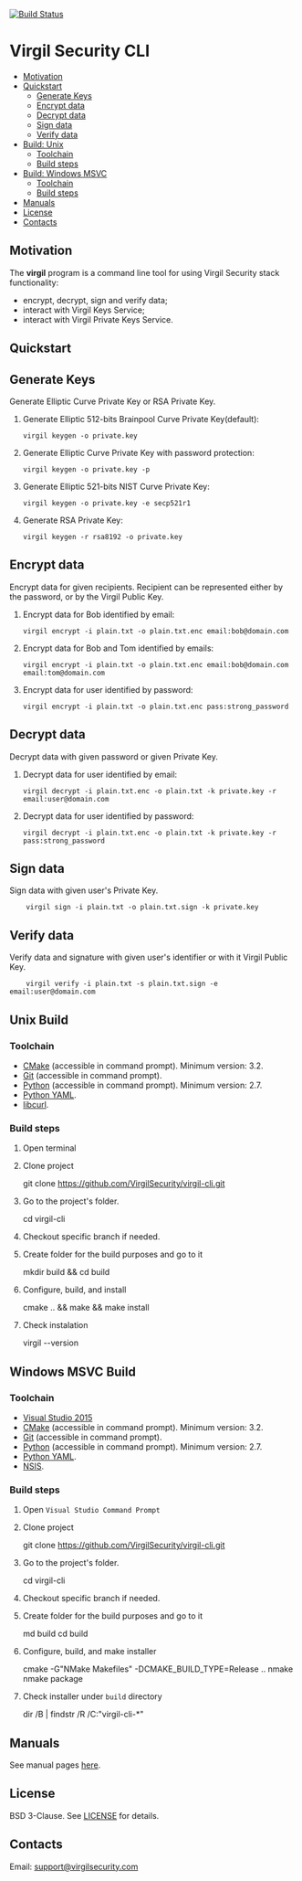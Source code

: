 [![Build Status](https://travis-ci.org/VirgilSecurity/virgil-cli.svg?branch=master)](https://travis-ci.org/VirgilSecurity/virgil-cli)

# Virgil Security CLI

- [Motivation](#motivation)
- [Quickstart](#quickstart)
    - [Generate Keys](#generate-keys)
    - [Encrypt data](#encrypt-data)
    - [Decrypt data](#decrypt-data)
    - [Sign data](#sign-data)
    - [Verify data](#verify-data)
- [Build: Unix](#build-unix)
    - [Toolchain](#unix-toolchain)
    - [Build steps](#unix-build-steps)
- [Build: Windows MSVC](#build-windows-msvc)
    - [Toolchain](#windows-msvc-toolchain)
    - [Build steps](#windows-msvc-build-steps)
- [Manuals](#manuals)
- [License](#license)
- [Contacts](#contacts)


## Motivation
The **virgil** program is a command line tool for using Virgil Security
stack functionality:

-   encrypt, decrypt, sign and verify data;
-   interact with Virgil Keys Service;
-   interact with Virgil Private Keys Service.


## Quickstart

## Generate Keys
Generate Elliptic Curve Private Key or RSA Private Key.

1.  Generate Elliptic 512-bits Brainpool Curve Private Key(default):

        virgil keygen -o private.key

2.  Generate Elliptic Curve Private Key with password protection:

        virgil keygen -o private.key -p

3.  Generate Elliptic 521-bits NIST Curve Private Key:

        virgil keygen -o private.key -e secp521r1

4.  Generate RSA Private Key:

        virgil keygen -r rsa8192 -o private.key


## Encrypt data
Encrypt data for given recipients. Recipient can be represented either
by the password, or by the Virgil Public Key.

1.  Encrypt data for Bob identified by email:

        virgil encrypt -i plain.txt -o plain.txt.enc email:bob@domain.com

2.  Encrypt data for Bob and Tom identified by emails:

        virgil encrypt -i plain.txt -o plain.txt.enc email:bob@domain.com email:tom@domain.com

3.  Encrypt data for user identified by password:

        virgil encrypt -i plain.txt -o plain.txt.enc pass:strong_password


## Decrypt data
Decrypt data with given password or given Private Key.

1.  Decrypt data for user identified by email:

        virgil decrypt -i plain.txt.enc -o plain.txt -k private.key -r email:user@domain.com

2.  Decrypt data for user identified by password:

        virgil decrypt -i plain.txt.enc -o plain.txt -k private.key -r pass:strong_password


## Sign data
Sign data with given user's Private Key.

        virgil sign -i plain.txt -o plain.txt.sign -k private.key


## Verify data
Verify data and signature with given user's identifier or with it Virgil
Public Key.

        virgil verify -i plain.txt -s plain.txt.sign -e email:user@domain.com


## Unix Build

### Toolchain
*   [CMake](http://www.cmake.org/) (accessible in command prompt). Minimum version: 3.2.
*   [Git](http://git-scm.com/) (accessible in command prompt).
*   [Python](https://www.python.org/) (accessible in command prompt). Minimum version: 2.7.
*   [Python YAML](http://pyyaml.org/).
*   [libcurl](http://curl.haxx.se/libcurl/).

### Build steps
1.   Open terminal

1.   Clone project

        git clone https://github.com/VirgilSecurity/virgil-cli.git

1.   Go to the project's folder.

        cd virgil-cli

1.   Checkout specific branch if needed.

1.   Create folder for the build purposes and go to it

        mkdir build && cd build

1.   Configure, build, and install

        cmake .. && make && make install

1.   Check instalation

        virgil --version


## Windows MSVC Build

### Toolchain
*   [Visual Studio 2015](https://www.visualstudio.com/)
*   [CMake](http://www.cmake.org/) (accessible in command prompt). Minimum version: 3.2.
*   [Git](http://git-scm.com/) (accessible in command prompt).
*   [Python](https://www.python.org/) (accessible in command prompt). Minimum version: 2.7.
*   [Python YAML](http://pyyaml.org/).
*   [NSIS](http://nsis.sourceforge.net/).


### Build steps
1.   Open `Visual Studio Command Prompt`

1.   Clone project

        git clone https://github.com/VirgilSecurity/virgil-cli.git

1.   Go to the project's folder.

        cd virgil-cli

1.   Checkout specific branch if needed.

1.   Create folder for the build purposes and go to it

        md build
        cd build

1.   Configure, build, and make installer

        cmake -G"NMake Makefiles" -DCMAKE_BUILD_TYPE=Release ..
        nmake
        nmake package

1.   Check installer under `build` directory

        dir /B | findstr /R /C:"virgil-cli-*"


## Manuals
See manual pages [here](doc/markdown/virgil.1.md).


## License
BSD 3-Clause. See [LICENSE](https://github.com/VirgilSecurity/virgil-cli/blob/master/LICENSE) for details.


## Contacts
Email: <support@virgilsecurity.com>
